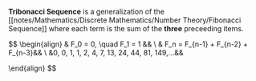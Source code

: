 **Tribonacci Sequence** is a generalization of the [[notes/Mathematics/Discrete Mathematics/Number Theory/Fibonacci Sequence]] where each term is the sum of the **three** preceeding items.

$$
\begin{align}
& F_0 = 0, \quad F_1 = 1 && \\
& F_n = F_{n-1} + F_{n-2} + F_{n-3}&& \\
&0, 0, 1, 1, 2, 4, 7, 13, 24, 44, 81, 149,...&&

\end{align}
$$

